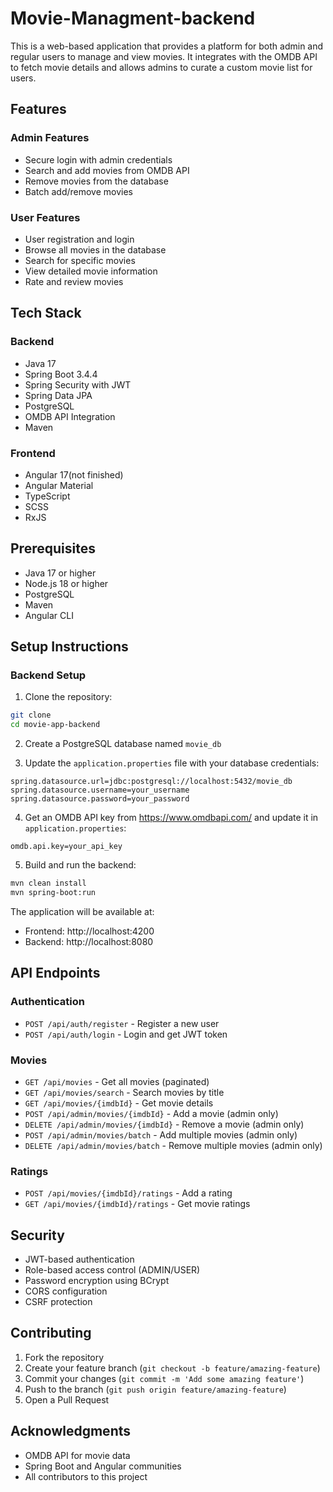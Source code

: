 # Movie-Managment-backend
This is a web-based application that provides a platform for both admin and regular users to manage and view movies. It integrates with the OMDB API to fetch movie details and allows admins to curate a custom movie list for users.

## Features

### Admin Features
- Secure login with admin credentials
- Search and add movies from OMDB API
- Remove movies from the database
- Batch add/remove movies

### User Features
- User registration and login
- Browse all movies in the database
- Search for specific movies
- View detailed movie information
- Rate and review movies

## Tech Stack

### Backend
- Java 17
- Spring Boot 3.4.4
- Spring Security with JWT
- Spring Data JPA
- PostgreSQL
- OMDB API Integration
- Maven

### Frontend
- Angular 17(not finished)
- Angular Material
- TypeScript
- SCSS
- RxJS

## Prerequisites

- Java 17 or higher
- Node.js 18 or higher
- PostgreSQL
- Maven
- Angular CLI

## Setup Instructions

### Backend Setup

1. Clone the repository:
```bash
git clone
cd movie-app-backend
```

2. Create a PostgreSQL database named `movie_db`

3. Update the `application.properties` file with your database credentials:
```properties
spring.datasource.url=jdbc:postgresql://localhost:5432/movie_db
spring.datasource.username=your_username
spring.datasource.password=your_password
```

4. Get an OMDB API key from https://www.omdbapi.com/ and update it in `application.properties`:
```properties
omdb.api.key=your_api_key
```

5. Build and run the backend:
```bash
mvn clean install
mvn spring-boot:run
```

The application will be available at:
- Frontend: http://localhost:4200
- Backend: http://localhost:8080

## API Endpoints

### Authentication
- `POST /api/auth/register` - Register a new user
- `POST /api/auth/login` - Login and get JWT token

### Movies
- `GET /api/movies` - Get all movies (paginated)
- `GET /api/movies/search` - Search movies by title
- `GET /api/movies/{imdbId}` - Get movie details
- `POST /api/admin/movies/{imdbId}` - Add a movie (admin only)
- `DELETE /api/admin/movies/{imdbId}` - Remove a movie (admin only)
- `POST /api/admin/movies/batch` - Add multiple movies (admin only)
- `DELETE /api/admin/movies/batch` - Remove multiple movies (admin only)

### Ratings
- `POST /api/movies/{imdbId}/ratings` - Add a rating
- `GET /api/movies/{imdbId}/ratings` - Get movie ratings

## Security

- JWT-based authentication
- Role-based access control (ADMIN/USER)
- Password encryption using BCrypt
- CORS configuration
- CSRF protection

## Contributing

1. Fork the repository
2. Create your feature branch (`git checkout -b feature/amazing-feature`)
3. Commit your changes (`git commit -m 'Add some amazing feature'`)
4. Push to the branch (`git push origin feature/amazing-feature`)
5. Open a Pull Request

## Acknowledgments

- OMDB API for movie data
- Spring Boot and Angular communities
- All contributors to this project 
